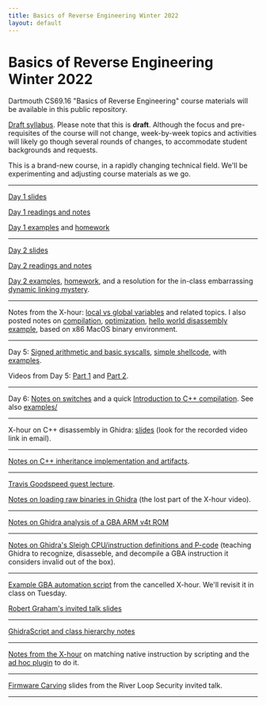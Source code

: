 ```yaml
---
title: Basics of Reverse Engineering Winter 2022
layout: default
---
```


<h1>Basics of Reverse Engineering Winter 2022</h1>

<p>Dartmouth CS69.16 "Basics of Reverse Engineering" course materials will be available in this public repository.

<p><a href="syllabus-draft.pdf">Draft syllabus</a>. Please note that this is <b>draft</b>. 
Although the focus and pre-requisites of the course will not change, week-by-week topics and activities will likely go though several rounds of changes, to accommodate student backgrounds and requests.

<p>This is a brand-new course, in a rapidly changing technical field. We'll be experimenting and adjusting course materials as we go.

<hr>

<p><a href="https://sergeybratus.github.io/RE-basics-W22/day1-slides.pdf">Day 1 slides</a>

<p><a href="https://sergeybratus.github.io/RE-basics-W22/readings">Day 1 readings and notes</a>

<p><a href="https://github.com/sergeybratus/RE-basics-W22/tree/main/day1-src/">Day 1 examples</a> and
<a href="https://github.com/sergeybratus/RE-basics-W22/tree/main/homework1/">homework</a>

<hr>

<p><a href="https://sergeybratus.github.io/RE-basics-W22/day2-slides.pdf">Day 2 slides</a>

<p><a href="https://sergeybratus.github.io/RE-basics-W22/readings1">Day 2 readings and notes</a>

<p><a href="https://github.com/sergeybratus/RE-basics-W22/tree/main/day2-src/">Day 2 examples</a>, 
<a href="https://github.com/sergeybratus/RE-basics-W22/tree/main/homework2/">homework</a>,
and a resolution for the in-class embarrassing <a href="https://github.com/sergeybratus/RE-basics-W22/tree/main/day2-src/why-no-lazy-linking.txt">dynamic linking mystery</a>.

<hr>

Notes from the X-hour: <a href="https://github.com/sergeybratus/RE-basics-W22/blob/main/day2-src/notes/local-vs-global-xhour-notes.txt">local vs global variables</a> and related topics. I also posted notes on
<a href="https://github.com/sergeybratus/RE-basics-W22/tree/main/day2-src/notes/c-compilation-and-linking.txt">compilation</a>,
<a href="https://github.com/sergeybratus/RE-basics-W22/tree/main/day2-src/notes/c-optimization-vs-code.txt">optimization</a>,
<a href="https://github.com/sergeybratus/RE-basics-W22/tree/main/day2-src/notes/hello-world-disasm.txt">hello world disassembly example</a>, based on x86 MacOS binary environment.

<hr>

Day 5: <a href="https://github.com/sergeybratus/RE-basics-W22/blob/main/day5-src/sign-extension-and-syscalls.txt">Signed arithmetic and basic syscalls</a>, <a href="https://github.com/sergeybratus/RE-basics-W22/blob/main/day5-src/shellcode.txt">simple shellcode</a>, with <a href="https://github.com/sergeybratus/RE-basics-W22/tree/main/day5-src">examples</a>. 

Videos from Day 5: <a href="https://github.com/sergeybratus/RE-basics-W22/blob/main/videos/CS69.16:169%20Day%205%20Part%201.mp4">Part 1</a> and <a href="https://github.com/sergeybratus/RE-basics-W22/blob/main/videos/CS69.16:169%20Day%205%20Part%202.mp4">Part 2</a>.

<hr>

Day 6: <a href="https://github.com/sergeybratus/RE-basics-W22/blob/main/day6-src/on-switches.txt">Notes on switches</a> and a quick <a href="https://github.com/sergeybratus/RE-basics-W22/blob/main/day6-src/starting-on-Cplusplus.txt">Introduction to C++ compilation</a>. See also
  <a href="https://github.com/sergeybratus/RE-basics-W22/tree/main/day6-src">examples/</a>

<hr>

X-hour on C++ disassembly in Ghidra: <a href="https://github.com/sergeybratus/RE-basics-W22/tree/main/day6-Xhour-slides.pdf">slides</a> (look for the recorded video link in email).

<hr>

<a href="https://github.com/sergeybratus/RE-basics-W22/tree/main/Cplusplus/inheritance-notes.txt">Notes on C++ inheritance implementation and artifacts</a>.

<hr>

<a href="https://github.com/sergeybratus/RE-basics-W22/tree/main/Travis-Goodspeed-guest-lecture-week4-tues.pdf">Travis Goodspeed guest lecture</a>.

<p><a href="https://github.com/sergeybratus/RE-basics-W22/tree/main/loading-raw-binary-into-ghidra.txt">Notes on loading raw binaries in Ghidra</a> (the lost part of the X-hour video).

<hr>

<a href="https://github.com/sergeybratus/RE-basics-W22/tree/main/GBA-Ghidra-example-notes.txt">Notes on Ghidra analysis of a GBA ARM v4t ROM</a>

<hr>

<a href="https://github.com/sergeybratus/RE-basics-W22/tree/main/Ghidra-Sleigh-and-Pcode-notes.txt">Notes on Ghidra's Sleigh CPU/instruction definitions and P-code</a> (teaching Ghidra to recognize, disasseble, and decompile a GBA instruction it considers invalid out of the box).

<hr>

<a href="https://github.com/sergeybratus/RE-basics-W22/tree/main/annotate-GBA-strings.py">Example GBA automation script</a> from the cancelled X-hour. We'll revisit it in class on Tuesday.

<a href="https://github.com/sergeybratus/RE-basics-W22/tree/main/Random_Acts_of_RE_Graham.pdf">Robert Graham's invited talk slides</a>

<hr>

<a href="https://github.com/sergeybratus/RE-basics-W22/tree/main/Ghidra-scripts-and-class-hierarchy-notes.txt">GhidraScript and class hierarchy notes</a>

<hr>

<a href="https://github.com/sergeybratus/RE-basics-W22/tree/main/instructions-matching-log.txt">Notes from the X-hour</a> on matching native instruction by scripting and the <a href="https://github.com/sergeybratus/RE-basics-W22/tree/main/find-here-data-functions.py">ad hoc plugin</a> to do it.

<hr>

<a href="https://github.com/sergeybratus/RE-basics-W22/tree/main/RiverLoopSecurity-FirmwareCarving-202202.pdf">Firmware Carving</a> slides from the River Loop Security invited talk.

<hr>

